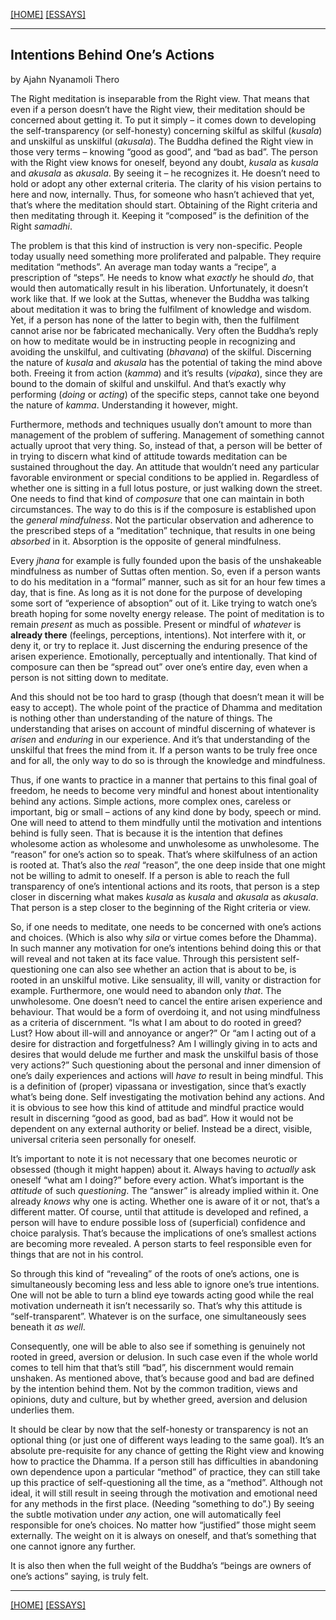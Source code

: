 [[HOME]](/hillside_hermitage_archive/index) [[ESSAYS]](/hillside_hermitage_archive/essays/index)

---

## Intentions Behind One’s Actions

by Ajahn Nyanamoli Thero

The Right meditation is inseparable from the Right view. That means that even if a person doesn’t have the Right view, their meditation should be concerned about getting it. To put it simply – it comes down to developing the self-transparency (or self-honesty) concerning skilful as skilful (_kusala_) and unskilful as unskilful (_akusala_). The Buddha defined the Right view in those very terms – knowing “good as good”, and “bad as bad”. The person with the Right view knows for oneself, beyond any doubt, _kusala_ as _kusala_ and _akusala_ as _akusala_. By seeing it – he recognizes it. He doesn’t need to hold or adopt any other external criteria. The clarity of his vision pertains to here and now, internally. Thus, for someone who hasn’t achieved that yet, that’s where the meditation should start. Obtaining of the Right criteria and then meditating through it. Keeping it “composed” is the definition of the Right _samadhi_.

The problem is that this kind of instruction is very non-specific. People today usually need something more proliferated and palpable. They require meditation “methods”. An average man today wants a “recipe”, a prescription of “steps”. He needs to know what _exactly_ he should _do_, that would then automatically result in his liberation. Unfortunately, it doesn’t work like that. If we look at the Suttas, whenever the Buddha was talking about meditation it was to bring the fulfilment of knowledge and wisdom. Yet, if a person has none of the latter to begin with, then the fulfilment cannot arise nor be fabricated mechanically. Very often the Buddha’s reply on how to meditate would be in instructing people in recognizing and avoiding the unskilful, and cultivating (_bhavana_) of the skilful. Discerning the nature of _kusala_ and _akusala_ has the potential of taking the mind above both. Freeing it from action (_kamma_) and it’s results (_vipaka_), since they are bound to the domain of skilful and unskilful. And that’s exactly why performing (_doing_ or _acting_) of the specific steps, cannot take one beyond the nature of _kamma_. Understanding it however, might.

Furthermore, methods and techniques usually don’t amount to more than management of the problem of suffering. Management of something cannot actually uproot that very thing. So, instead of that, a person will be better of in trying to discern what kind of attitude towards meditation can be sustained throughout the day. An attitude that wouldn’t need any particular favorable environment or special conditions to be applied in. Regardless of whether one is sitting in a full lotus posture, or just walking down the street. One needs to find that kind of _composure_ that one can maintain in both circumstances.  The way to do this is if the composure is established upon the _general mindfulness_.  Not the particular observation and adherence to the prescribed steps of a “meditation” technique, that results in one being _absorbed_ in it. Absorption is the opposite of general mindfulness.

Every _jhana_ for example is fully founded upon the basis of the unshakeable mindfulness as number of Suttas often mention. So, even if a person wants to do his meditation in a “formal” manner, such as sit for an hour few times a day, that is fine. As long as it is not done for the purpose of developing some sort of “experience of absoption” out of it. Like trying to watch one’s breath hoping for some novelty energy release. The point of meditation is to remain _present_ as much as possible. Present or mindful of _whatever_ is **already there** (feelings, perceptions, intentions). Not interfere with it, or deny it, or try to replace it. Just discerning the enduring presence of the arisen experience. Emotionally, perceptually and intentionally. That kind of composure can then be “spread out” over one’s entire day, even when a person is not sitting down to meditate.

And this should not be too hard to grasp (though that doesn’t mean it will be easy to accept). The whole point of the practice of Dhamma and meditation is nothing other than understanding of the nature of things. The understanding that arises on account of mindful discerning of whatever is _arisen_ and _enduring_ in our experience. And it’s that  understanding of the unskilful that frees the mind from it. If a person wants to be truly free once and for all, the only way to do so is through the knowledge and mindfulness.

 

Thus, if one wants to practice in a manner that pertains to this final goal of freedom, he needs to become very mindful and honest about intentionality behind any actions. Simple actions, more complex ones, careless or important, big or small – actions of any kind done by body, speech or mind. One will need to attend to them mindfully until the motivation and intentions behind is fully seen. That is because it is the intention that defines wholesome action as wholesome and unwholesome as unwholesome. The “reason” for one’s action so to speak. That’s where skilfulness of an action is rooted at.  That’s also the _real_ “reason”, the one deep inside that one might not be willing to admit to oneself. If a person is able to reach the full transparency of one’s intentional actions and its roots, that person is a step closer in discerning what makes _kusala_ as _kusala_ and _akusala_ as _akusala_. That person is a step closer to the beginning of the Right criteria or view.

So, if one needs to meditate, one needs to be concerned with one’s actions and choices. (Which is also why _sila_ or virtue comes before the Dhamma).  In such manner any motivation for one’s intentions behind doing this or that will reveal and not taken at its face value. Through this persistent self-questioning one can also see whether an action that is about to be, is rooted in an unskilful motive. Like sensuality, ill will, vanity or distraction for example. Furthermore, one would need to abandon only _that_. The unwholesome. One doesn’t need to cancel the entire arisen experience and behaviour. That would be a form of overdoing it, and not using mindfulness as a criteria of discernment. “Is what I am about to do rooted in greed? Lust? How about ill-will and annoyance or anger?” Or “am I acting out of a desire for distraction and forgetfulness? Am I willingly giving in to acts and desires that would delude me further and mask the unskilful basis of those very actions?” Such questioning about the personal and inner dimension of one’s daily experiences and actions will _have to_ result in being mindful. This is a definition of (proper) vipassana or investigation, since that’s exactly what’s being done. Self investigating the motivation behind any actions. And it is obvious to see how this kind of attitude and mindful practice would result in discerning “good as good, bad as bad”. How it would not be dependent on any external authority or belief. Instead be a direct, visible, universal criteria seen personally for oneself.

It’s important to note it is not necessary that one becomes neurotic or obsessed (though it might happen) about it. Always having to _actually_ ask oneself “what am I doing?” before every action. What’s important is the _attitude_ of such _questioning_. The “answer” is already implied within it. One already _knows_ why one is acting. Whether one is aware of it or not, that’s a different matter. Of course, until that attitude is developed and refined, a person will have to endure possible loss of (superficial) confidence and choice paralysis. That’s because the implications of one’s smallest actions are becoming more revealed. A person starts to feel responsible even for things that are not in his control.

So through this kind of “revealing” of the roots of one’s actions, one is simultaneously becoming less and less able to ignore one’s true intentions. One will not be able to turn a blind eye towards acting good while the real motivation underneath it isn’t necessarily so. That’s why this attitude is “self-transparent”. Whatever is on the surface, one simultaneously sees beneath it _as well_.

Consequently, one will be able to also see if something is genuinely not rooted in greed, aversion or delusion. In such case even if the whole world comes to tell him that that’s still “bad”, his discernment would remain unshaken. As mentioned above, that’s because good and bad are defined by the intention behind them. Not by the common tradition, views and opinions, duty and culture, but by whether greed, aversion and delusion underlies them.

It should be clear by now that the self-honesty or transparency is not an optional thing (or just one of different ways leading to the same goal). It’s an absolute pre-requisite for any chance of getting the Right view and knowing how to practice the Dhamma. If a person still has difficulties in abandoning own dependence upon a particular “method” of practice, they can still take up this practice of self-questioning  all the time, as a “method”. Although not ideal, it will still result in seeing through the motivation and emotional need for any methods in the first place. (Needing “something to do”.) By seeing the subtle motivation under _any_ action, one will automatically feel responsible for one’s choices. No matter how “justified” those might seem externally. The weight on it is always on oneself, and that’s something that one cannot ignore any further.

It is also then when the full weight of the Buddha’s “beings are owners of one’s actions” saying, is truly felt.

---

[[HOME]](/hillside_hermitage_archive/index) [[ESSAYS]](/hillside_hermitage_archive/essays/index)
